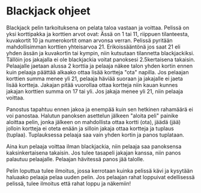Blackjack ohjeet
================
Blackjack pelin tarkoituksena on pelata taloa vastaan ja voittaa. Pelissä on yksi korttipakka ja korttien arvot ovat: Ässä on 1 tai 11, riippuen tilanteesta,
kuvakortit 10 ja numerokortit oman arvonsa verran. Pelissä pyritään mahdollisimman korttien yhteisarvoa 21. Erikoissääntönä jos saat 21 eli yhden ässän
ja kuvakortin tai kympin, niin kutsutaan tilannetta blackjackiksi. Tällöin jos jakajalla ei ole blackjackia voitat panoksesi 2.5kertaisena takaisin.
Pelaajalle jaetaan alussa 2 korttia ja pelaaja näkee talon yhden kortin ennen kuin pelaaja päättää alkaako ottaa lisää kortteja "ota" napilla. Jos pelaajan
korttien summa menee yli 21, pelaaja häviää suoraan ja jakajalle ei jaeta lisää kortteja. Jakajan pitää vuorollaa ottaa kortteja niin kauan kunnes
jakajan korttien summa on 17 tai yli. Jos jakaja menee yli 21, niin pelaaja voittaa.

Panostus tapahtuu ennen jakoa ja enempää kuin sen hetkinen rahamäärä ei voi panostaa. Halutun panoksen asettelun jälkeen "aloita peli" painike aloittaa pelin, 
jonka jälkeen on mahdollista ottaa kortti (ota), jäädä (jää) jolloin kortteja ei oteta enään ja silloin jakaja ottaa kortteja ja tuplaus (tuplaa).
Tuplauksessa pelaaja saa vain yhden kortin ja panos tuplataan.

Aina kun pelaaja voittaa ilman blackjackia, niin pelaaja saa panoksensa kaksinkertaisena takaisin. Jos tulee tasapeli jakajan kanssa, niin panos
palautuu pelaajalle. Pelaajan hävitessä panos jää talolle.

Pelin loputtua tulee ilmoitus, jossa kerrotaan kuinka pelissä kävi ja kysytään haluaako pelaaja pelaa uuden pelin. Jos pelaajan rahat loppuivat
edellisessä pelissä, tulee ilmoitus että rahat loppu ja näkemiin!
